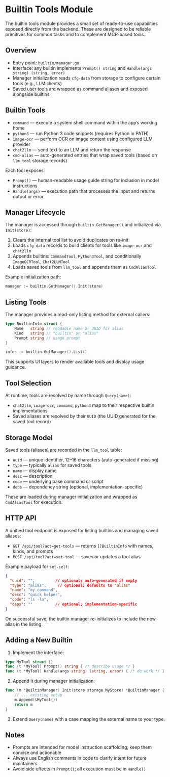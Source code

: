 # Builtin Tools Module

The builtin tools module provides a small set of ready-to-use capabilities exposed directly from the backend. These are designed to be reliable primitives for common tasks and to complement MCP-based tools.

## Overview

- Entry point: `builtin/manager.go`
- Interface: any builtin implements `Prompt() string` and `Handle(args string) (string, error)`
- Manager initialization reads `cfg-data` from storage to configure certain tools (e.g., LLM clients)
- Saved user tools are wrapped as command aliases and exposed alongside builtins

## Builtin Tools

- `command` — execute a system shell command within the app’s working home
- `python3` — run Python 3 code snippets (requires Python in PATH)
- `image-ocr` — perform OCR on image content using configured LLM provider
- `chat2llm` — send text to an LLM and return the response
- `cmd-alias` — auto-generated entries that wrap saved tools (based on `llm_tool` storage records)

Each tool exposes:

- `Prompt()` — human-readable usage guide string for inclusion in model instructions
- `Handle(args)` — execution path that processes the input and returns output or error

## Manager Lifecycle

The manager is accessed through `builtin.GetManager()` and initialized via `Init(store)`:

1. Clears the internal tool list to avoid duplicates on re-init
2. Loads `cfg-data` records to build clients for tools like `image-ocr` and `chat2llm`
3. Appends builtins: `CommandTool`, `Python3Tool`, and conditionally `ImageOCRTool`, `Chat2LLMTool`
4. Loads saved tools from `llm_tool` and appends them as `CmdAliasTool`

Example initialization path:

```go
manager := builtin.GetManager().Init(store)
```

## Listing Tools

The manager provides a read-only listing method for external callers:

```go
type BuiltinInfo struct {
    Name   string // readable name or UUID for alias
    Kind   string // "builtin" or "alias"
    Prompt string // usage prompt
}

infos := builtin.GetManager().List()
```

This supports UI layers to render available tools and display usage guidance.

## Tool Selection

At runtime, tools are resolved by name through `Query(name)`:

- `chat2llm`, `image-ocr`, `command`, `python3` map to their respective builtin implementations
- Saved aliases are resolved by their `UUID` (the UUID generated for the saved tool record)

## Storage Model

Saved tools (aliases) are recorded in the `llm_tool` table:

- `uuid` — unique identifier, 12–16 characters (auto-generated if missing)
- `type` — typically `alias` for saved tools
- `name` — display name
- `desc` — description
- `code` — underlying base command or script
- `deps` — dependency string (optional, implementation-specific)

These are loaded during manager initialization and wrapped as `CmdAliasTool` for execution.

## HTTP API

A unified tool endpoint is exposed for listing builtins and managing saved aliases:

- `GET /api/tool?act=get-tools` — returns `[]BuiltinInfo` with names, kinds, and prompts
- `POST /api/tool?act=set-tool` — saves or updates a tool alias

Example payload for `set-self`:

```json
{
  "uuid": "",         // optional; auto-generated if empty
  "type": "alias",     // optional; defaults to "alias"
  "name": "my command",
  "desc": "quick helper",
  "code": "ls -la",
  "deps": ""          // optional; implementation-specific
}
```

On successful save, the builtin manager re-initializes to include the new alias in the listing.

## Adding a New Builtin

1. Implement the interface:

```go
type MyTool struct {}
func (t *MyTool) Prompt() string { /* describe usage */ }
func (t *MyTool) Handle(args string) (string, error) { /* do work */ }
```

2. Append it during manager initialization:

```go
func (m *BuiltinManager) Init(store storage.MyStore) *BuiltinManager {
    // ... existing setup
    m.Append(&MyTool{})
    return m
}
```

3. Extend `Query(name)` with a case mapping the external name to your type.

## Notes

- Prompts are intended for model instruction scaffolding; keep them concise and actionable
- Always use English comments in code to clarify intent for future maintainers
- Avoid side effects in `Prompt()`; all execution must be in `Handle()`
